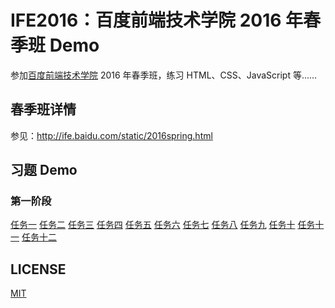 # IFE2016：百度前端技术学院 2016 年春季班 Demo

参加[百度前端技术学院](http://ife.baidu.com) 2016 年春季班，练习 HTML、CSS、JavaScript 等……

## 春季班详情

参见：http://ife.baidu.com/static/2016spring.html

## 习题 Demo

### 第一阶段

[任务一](./Stage1/task01/task-01.html) [任务二](./Stage1/task02/task-02.html) [任务三](./Stage1/task03/task-03.html) [任务四](./Stage1/task04/task-04.html) [任务五](./Stage1/task05/task-05.html) [任务六](./Stage1/task06/task-06.html) [任务七](./Stage1/task07/task-07.html) [任务八](./Stage1/task08/task-08.html) [任务九](./Stage1/task09/task-09.html) [任务十](./Stage1/task10/task-10.html) [任务十一](./Stage1/task11/task-11.html) [任务十二](./Stage1/task12/task-12.html)

## LICENSE

[MIT](https://github.com/Loyalsoldier/IFE2016/blob/master/LICENSE)
